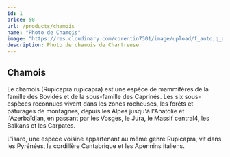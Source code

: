 ```yaml
---
id: 1
price: 50
url: /products/chamois
name: "Photo de Chamois"
image: "https://res.cloudinary.com/corentin7301/image/upload/f_auto,q_auto/v1/corentinperroux.fr/animaliere/chamois1_lce1ei.jpg"
description: Photo de chamois de Chartreuse
---
```


## Chamois

Le chamois (Rupicapra rupicapra) est une espèce de mammifères de la famille des Bovidés et de la sous-famille des Caprinés. Les six sous-espèces reconnues vivent dans les zones rocheuses, les forêts et pâturages de montagnes, depuis les Alpes jusqu'à l'Anatolie et l'Azerbaïdjan, en passant par les Vosges, le Jura, le Massif central4, les Balkans et les Carpates.

L'isard, une espèce voisine appartenant au même genre Rupicapra, vit dans les Pyrénées, la cordillère Cantabrique et les Apennins italiens.